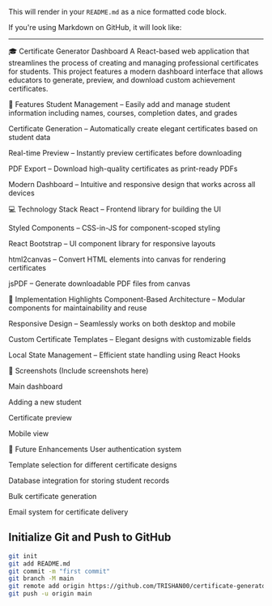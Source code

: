 This will render in your `README.md` as a nice formatted code block.

If you're using Markdown on GitHub, it will look like:

---

🎓 Certificate Generator Dashboard
A React-based web application that streamlines the process of creating and managing professional certificates for students. This project features a modern dashboard interface that allows educators to generate, preview, and download custom achievement certificates.

🌟 Features
Student Management – Easily add and manage student information including names, courses, completion dates, and grades

Certificate Generation – Automatically create elegant certificates based on student data

Real-time Preview – Instantly preview certificates before downloading

PDF Export – Download high-quality certificates as print-ready PDFs

Modern Dashboard – Intuitive and responsive design that works across all devices

💻 Technology Stack
React – Frontend library for building the UI

Styled Components – CSS-in-JS for component-scoped styling

React Bootstrap – UI component library for responsive layouts

html2canvas – Convert HTML elements into canvas for rendering certificates

jsPDF – Generate downloadable PDF files from canvas

🚀 Implementation Highlights
Component-Based Architecture – Modular components for maintainability and reuse

Responsive Design – Seamlessly works on both desktop and mobile

Custom Certificate Templates – Elegant designs with customizable fields

Local State Management – Efficient state handling using React Hooks

📸 Screenshots
(Include screenshots here)

Main dashboard

Adding a new student

Certificate preview

Mobile view

🔮 Future Enhancements
User authentication system

Template selection for different certificate designs

Database integration for storing student records

Bulk certificate generation

Email system for certificate delivery

## Initialize Git and Push to GitHub

```bash
git init
git add README.md
git commit -m "first commit"
git branch -M main
git remote add origin https://github.com/TRISHAN00/certificate-generator-application.git
git push -u origin main
```
